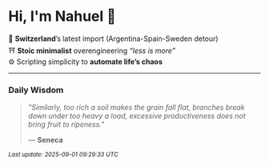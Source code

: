 # Hi, I'm Nahuel :tiger:

📍 **Switzerland**’s latest import (Argentina-Spain-Sweden detour)  
⛩️ **Stoic minimalist** overengineering *“less is more”*  
⚙️ Scripting simplicity to **automate life’s chaos**

---

### Daily Wisdom
> _"Similarly, too rich a soil makes the grain fall flat, branches break down under too heavy a load, excessive productiveness does not bring fruit to ripeness."_  
>
> — **Seneca**

<sub>*Last update: 2025-09-01 09:29:33 UTC*</sub>

